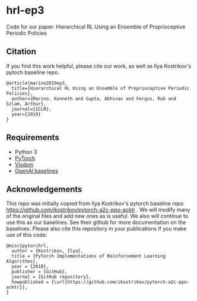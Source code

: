 # hrl-ep3
Code for our paper: Hierarchical RL Using an Ensemble of Proprioceptive Periodic Policies

## Citation
If you find this work helpful, please cite our work, as well as Ilya Kostrikov's pytoch baseline repo.

    @article{marino2019ep3,
      title={Hierarchical RL Using an Ensemble of Proprioceptive Periodic Policies},
      author={Marino, Kenneth and Gupta, Abhinav and Fergus, Rob and Szlam, Arthur},
      journal={ICLR},
      year={2019}
    }

## Requirements
* Python 3 
* [PyTorch](http://pytorch.org/)
* [Visdom](https://github.com/facebookresearch/visdom)
* [OpenAI baselines](https://github.com/openai/baselines)

## Acknowledgements 
This repo was initially copied from Ilya Kostrikov's pytorch baseline repo https://github.com/ikostrikov/pytorch-a2c-ppo-acktr . We will modify many of the original files and add new ones as is useful. We also will continue to use this as our baselines. See their github for more documentation on the baselines. Please also cite this repository in your publications if you make use of this code:

    @misc{pytorchrl,
      author = {Kostrikov, Ilya},
      title = {PyTorch Implementations of Reinforcement Learning Algorithms},
      year = {2018},
      publisher = {GitHub},
      journal = {GitHub repository},
      howpublished = {\url{https://github.com/ikostrikov/pytorch-a2c-ppo-acktr}},
    } 


